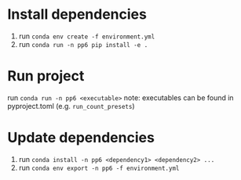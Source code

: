 # Install dependencies
1. run `conda env create -f environment.yml`
2. run `conda run -n pp6 pip install -e .`

# Run project
run `conda run -n pp6 <executable>`
note: executables can be found in pyproject.toml (e.g. `run_count_presets`)

# Update dependencies
1. run `conda install -n pp6 <dependency1> <dependency2> ...`
2. run `conda env export -n pp6 -f environment.yml`